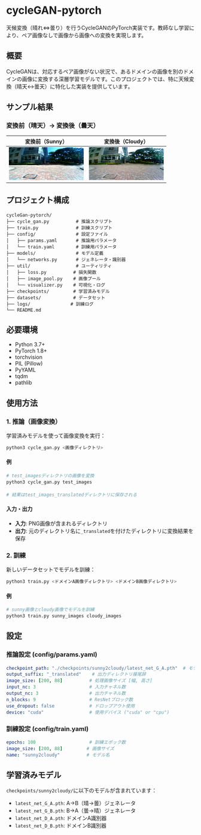 # cycleGAN-pytorch

天候変換（晴れ⇔曇り）を行うCycleGANのPyTorch実装です。教師なし学習により、ペア画像なしで画像から画像への変換を実現します。

## 概要

CycleGANは、対応するペア画像がない状況で、あるドメインの画像を別のドメインの画像に変換する深層学習モデルです。このプロジェクトでは、特に天候変換（晴天↔曇天）に特化した実装を提供しています。

## サンプル結果

### 変換前（晴天）→ 変換後（曇天）

| 変換前（Sunny） | 変換後（Cloudy） |
|:---:|:---:|
| ![Before](samples/before.png) | ![After](samples/after.png) |


## プロジェクト構成

```
cycleGan-pytorch/
├── cycle_gan.py          # 推論スクリプト
├── train.py              # 訓練スクリプト
├── config/               # 設定ファイル
│   ├── params.yaml       # 推論用パラメータ
│   └── train.yaml        # 訓練用パラメータ
├── models/               # モデル定義
│   └── networks.py       # ジェネレータ・識別器
├── util/                 # ユーティリティ
│   ├── loss.py          # 損失関数
│   ├── image_pool.py    # 画像プール
│   └── visualizer.py    # 可視化・ログ
├── checkpoints/         # 学習済みモデル
├── datasets/            # データセット
├── logs/               # 訓練ログ
└── README.md
```

## 必要環境

- Python 3.7+
- PyTorch 1.8+
- torchvision
- PIL (Pillow)
- PyYAML
- tqdm
- pathlib


## 使用方法

### 1. 推論（画像変換）

学習済みモデルを使って画像変換を実行：

```bash
python3 cycle_gan.py <画像ディレクトリ>
```

#### 例
```bash
# test_imagesディレクトリの画像を変換
python3 cycle_gan.py test_images

# 結果はtest_images_translatedディレクトリに保存される
```

#### 入力・出力
- **入力**: PNG画像が含まれるディレクトリ
- **出力**: 元のディレクトリ名に`_translated`を付けたディレクトリに変換結果を保存

### 2. 訓練

新しいデータセットでモデルを訓練：

```bash
python3 train.py <ドメインA画像ディレクトリ> <ドメインB画像ディレクトリ>
```

#### 例
```bash
# sunny画像とcloudy画像でモデルを訓練
python3 train.py sunny_images cloudy_images
```

## 設定

### 推論設定 (config/params.yaml)

```yaml
checkpoint_path: "./checkpoints/sunny2cloudy/latest_net_G_A.pth"  # モデルパス
output_suffix: "_translated"    # 出力ディレクトリ接尾辞
image_size: [200, 88]          # 処理画像サイズ [幅, 高さ]
input_nc: 3                    # 入力チャネル数
output_nc: 3                   # 出力チャネル数
n_blocks: 9                    # ResNetブロック数
use_dropout: false             # ドロップアウト使用
device: "cuda"                 # 使用デバイス ("cuda" or "cpu")
```

### 訓練設定 (config/train.yaml)

```yaml
epochs: 100                    # 訓練エポック数
image_size: [200, 88]         # 画像サイズ
name: "sunny2cloudy"          # モデル名
```

## 学習済みモデル

`checkpoints/sunny2cloudy/`に以下のモデルが含まれています：
- `latest_net_G_A.pth`: A→B（晴→曇）ジェネレータ
- `latest_net_G_B.pth`: B→A（曇→晴）ジェネレータ  
- `latest_net_D_A.pth`: ドメインA識別器
- `latest_net_D_B.pth`: ドメインB識別器